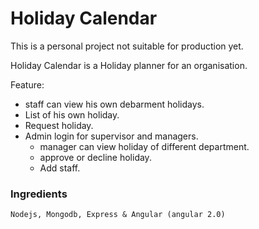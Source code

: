 # Holiday Calendar

This is a personal project not suitable for production yet.

Holiday Calendar is a Holiday planner for an organisation. 

Feature:

* staff can view his own debarment holidays.
* List of his own holiday.
* Request holiday. 
* Admin login for supervisor and managers.
  - manager can view holiday of different department.
  - approve or decline holiday. 
  - Add staff. 



### Ingredients 

    Nodejs, Mongodb, Express & Angular (angular 2.0)




